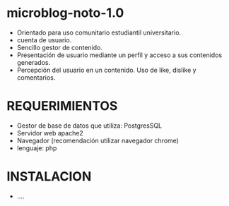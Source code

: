 microblog-noto-1.0
==================
- Orientado para uso comunitario estudiantil universitario.
- cuenta de usuario.
- Sencillo gestor de contenido.
- Presentación de usuario mediante un perfil y acceso a sus contenidos generados.
- Percepción del usuario en un contenido. Uso de like, dislike y comentarios.

REQUERIMIENTOS
==================
- Gestor de base de datos que utiliza: PostgresSQL
- Servidor web apache2
- Navegador (recomendación utilizar navegador chrome)
- lenguaje: php

INSTALACION
==================
- ....

